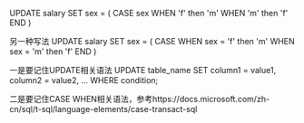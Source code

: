 UPDATE salary
SET sex = (
    CASE sex
    WHEN 'f' then 'm'
    WHEN 'm' then 'f'
    END
)

另一种写法
UPDATE salary
SET sex = (
    CASE
        WHEN sex = 'f' then 'm'
        WHEN sex = 'm' then 'f'
    END
)

一是要记住UPDATE相关语法
UPDATE table_name
SET column1 = value1, column2 = value2, ...
WHERE condition;

二是要记住CASE WHEN相关语法，参考https://docs.microsoft.com/zh-cn/sql/t-sql/language-elements/case-transact-sql
